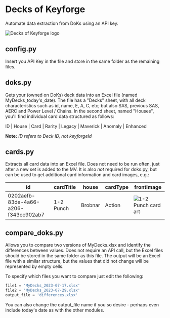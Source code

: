 # Decks of Keyforge
 Automate data extraction from DoKs using an API key.

![Decks of Keyforge logo](https://decksofkeyforge.com/static/media/dok.bb36eaf16060b5a5d7846b3af789d6a5.svg)

## config.py

Insert you API Key in the file and store in the same folder as the remaining files.

## doks.py

Gets your (owned on DoKs) deck data into an Excel file (named MyDecks_today's_date).
The file has a "Decks" sheet, with all deck characteristics such as id, name, E, A, C, etc; but also SAS, previous SAS, AERC and Power Level / Chains.
In the second sheet, named "Houses", you'll find individual card data structured as follows:

ID | House | Card | Rarity | Legacy | Maverick | Anomaly | Enhanced

**Note:** *ID refers to Deck ID, not keyforgeId*

## cards.py

Extracts all card data into an Excel file. Does not need to be run often, just after a new set is added to the MV.
It is also *not* required for doks.py, but can be used to get additional card information and card images, e.g.:

id | cardTitle | house | cardType | frontImage
---|---|---|---|---
0202aefb-83de-4a66-a206-f343cc902ab7 | 1-2 Punch | Brobnar | Action | ![1-2 Punch card art](https://mastervault-storage-prod.s3.amazonaws.com/media/card_front/en/435_001_CCC247PX4H2C_en.png)

## compare_doks.py

Allows you to compare two versions of MyDecks.xlsx and identify the differences between values. Does not require an API call, but the Excel files should be stored in the same folder as this file.
The output will be an Excel file with a similar structure, but the values that did not change will be represented by empty cells.

To specify which files you want to compare just edit the following:

~~~~ python
file1 = 'MyDecks_2023-07-17.xlsx'
file2 = 'MyDecks_2023-07-29.xlsx'
output_file = 'differences.xlsx'
~~~~
You can also change the output_file name if you so desire - perhaps even include today's date as with the other modules.